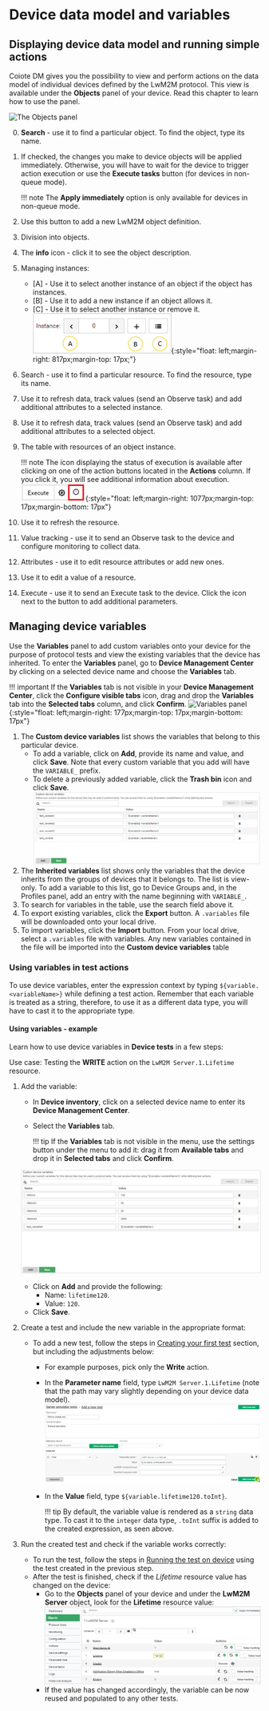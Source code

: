 # Device data model and variables

##	Displaying device data model and running simple actions

Coiote DM gives you the possibility to view and perform actions on the data model of individual devices defined by the LwM2M protocol. This view is available under the **Objects** panel of your device. Read this chapter to learn how to use the panel.

![The Objects panel](images/image062.png "The Objects panel")

0. **Search** - use it to find a particular object. To find the object, type its name.
0. If checked, the changes you make to device objects will be applied immediately. Otherwise, you will have to wait for the device to trigger action execution or use the **Execute tasks** button (for devices in non-queue mode).

    !!! note
        The **Apply immediately** option is only available for devices in non-queue mode.

0. Use this button to add a new LwM2M object definition.
0. Division into objects.
0. The **info** icon - click it to see the object description.
0. Managing instances:
    - [A] - Use it to select another instance of an object if the object has instances.
    - [B] - Use it to add a new instance if an object allows it.
    - [C] - Use it to select another instance or remove it.
     ![Instances](images/image063.png "Instances"){:style="float: left;margin-right: 817px;margin-top: 17px;"}
0. Search - use it to find a particular resource. To find the resource, type its name.
0. Use it to refresh data, track values (send an Observe task) and add additional attributes to a selected instance.
0. Use it to refresh data, track values (send an Observe task) and add additional attributes to a selected object.
0. The table with resources of an object instance.

    !!! note
        The icon displaying the status of execution is available after clicking on one of the action buttons located in the **Actions** column. If you click it, you will see additional information about execution.
        ![Execution status icon](images/image064.png "Execution status icon"){:style="float: left;margin-right: 1077px;margin-top: 17px;margin-bottom: 17px"}

0.	Use it to refresh the resource.
0.	Value tracking - use it to send an Observe task to the device and configure monitoring to collect data.
0.	Attributes - use it to edit resource attributes or add new ones.
0.	Use it to edit a value of a resource.
0.	Execute - use it to send an Execute task to the device. Click the icon next to the button to add additional parameters.

##	Managing device variables

Use the **Variables** panel to add custom variables onto your device for the purpose of protocol tests and view the existing variables that the device has inherited.
To enter the **Variables** panel, go to **Device Management Center** by clicking on a selected device name and choose the **Variables** tab.

!!! important
    If the **Variables** tab is not visible in your **Device Management Center**, click the **Configure visible tabs** icon, drag and drop the **Variables** tab into the **Selected tabs** column, and click **Confirm**.
    ![Variables panel](images/variables_tab_config.gif "The variables panel"){:style="float: left;margin-right: 177px;margin-top: 17px;margin-bottom: 17px"}

1.	The **Custom device variables** list shows the variables that belong to this particular device.
    - To add a variable, click on **Add**, provide its name and value, and click **Save**. Note that every custom variable that you add will have the `VARIABLE_` prefix.
    - To delete a previously added variable, click the **Trash bin** icon and click **Save**.
![Variables panel](images/image065.png "The variables panel")
2.	The **Inherited variables** list shows only the variables that the device inherits from the groups of devices that it belongs to. The list is view-only. To add a variable to this list, go to Device Groups and, in the Profiles panel, add an entry with the name beginning with `VARIABLE_`.
3. To search for variables in the table, use the search field above it.
4. To export existing variables, click the **Export** button. A `.variables` file will be downloaded onto your local drive.
5. To import variables, click the **Import** button. From your local drive, select a `.variables` file with variables. Any new variables contained in the file will be imported into the **Custom device variables** table

### Using variables in test actions

To use device variables, enter the expression context by typing ``${variable.<variableName>}`` while defining a test action. Remember that each variable is treated as a string, therefore, to use it as a different data type, you will have to cast it to the appropriate type. 

#### Using variables - example

Learn how to use device variables in **Device tests** in a few steps:

Use case: Testing the **WRITE** action on the `LwM2M Server.1.Lifetime` resource.  

1. Add the variable:
     - In **Device inventory**, click on a selected device name to enter its **Device Management Center**.
     - Select the **Variables** tab.

        !!! tip
            If the **Variables** tab is not visible in the menu, use the settings button under the menu to add it: drag it from **Available tabs** and drop it in **Selected tabs** and click **Confirm**.

      ![Adding a variable](images/image105.png "Adding a variable")

     - Click on **Add** and provide the following:
         - Name: `lifetime120`.
         - Value: `120`.
     - Click **Save**.

2. Create a test and include the new variable in the appropriate format:
     - To add a new test, follow the steps in [Creating your first test](../Getting_started/#create-your-first-test-case) section, but including the adjustments below:
         - For example purposes, pick only the **Write** action.
         - In the **Parameter name** field, type `LwM2M Server.1.Lifetime` (note that the path may vary slightly depending on your device data model).
![Using a variable in a test](images/image107.png "Using a variable in a test case")
         - In the **Value** field, type `${variable.lifetime120.toInt}`.

            !!! tip
                By default, the variable value is rendered as a `string` data type. To cast it to the `integer` data type, `.toInt` suffix is added to the created expression, as seen above.

3. Run the created test and check if the variable works correctly:
     -  To run the test, follow the steps in [Running the test on device](../Getting_started/#run-the-test-case-on-device) using the test created in the previous step.
     -  After the test is finished, check if the *Lifetime* resource value has changed on the device:
        - Go to the **Objects** panel of your device and under the **LwM2M Server** object, look for the **Lifetime** resource value:
![Checking device data model](images/image106.png "Checking device data model")
        - If the value has changed accordingly, the variable can be now reused and populated to any other tests.    
